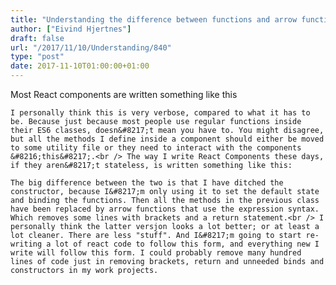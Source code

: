 ```yaml
---
title: "Understanding the difference between functions and arrow functions"
author: ["Eivind Hjertnes"]
draft: false
url: "/2017/11/10/Understanding/840"
type: "post"
date: 2017-11-10T01:00:00+01:00
---
```


Most React components are written something like this

<div class="HTML">
  <div></div>

</p>

</div>

<div class="HTML">
  <div></div>

<script src="<https://gist.github.com/hjertnes/b1576b9c6101bfcbf57d8a8e2757149f.js>"></script>

</div>

<div class="HTML">
  <div></div>

<p>

</div>

```text
I personally think this is very verbose, compared to what it has to be. Because just because most people use regular functions inside their ES6 classes, doesn&#8217;t mean you have to. You might disagree, but all the methods I define inside a component should either be moved to some utility file or they need to interact with the components &#8216;this&#8217;.<br /> The way I write React Components these days, if they aren&#8217;t stateless, is written something like this:
```

<div class="HTML">
  <div></div>

</p>

</div>

<div class="HTML">
  <div></div>

<script src="<https://gist.github.com/hjertnes/dbed6db07776cc6fd72057627ec2c744.js>"></script>

</div>

<div class="HTML">
  <div></div>

<p>

</div>

```text
The big difference between the two is that I have ditched the constructor, because I&#8217;m only using it to set the default state and binding the functions. Then all the methods in the previous class have been replaced by arrow functions that use the expression syntax. Which removes some lines with brackets and a return statement.<br /> I personally think the latter versjon looks a lot better; or at least a lot cleaner. There are less "stuff". And I&#8217;m going to start re-writing a lot of react code to follow this form, and everything new I write will follow this form. I could probably remove many hundred lines of code just in removing brackets, return and unneeded binds and constructors in my work projects.
```

<div class="HTML">
  <div></div>

</p>

</div>
